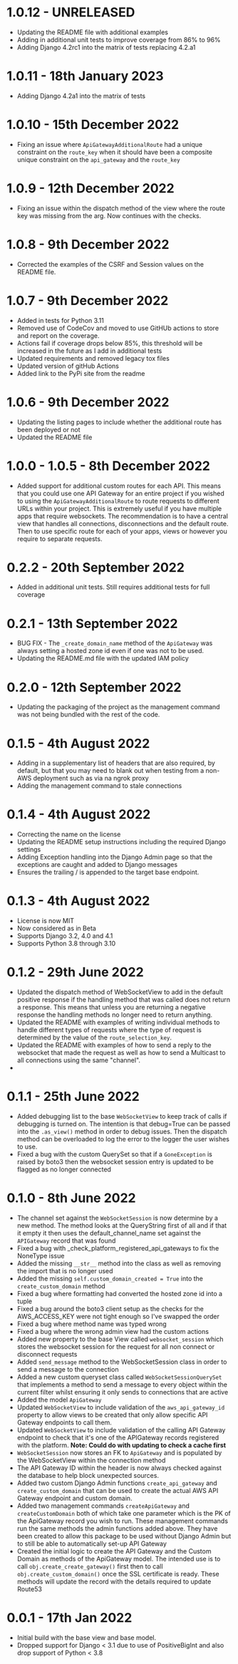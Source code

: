 # 1.0.12 - **UNRELEASED**
- Updating the README file with additional examples
- Adding in additional unit tests to improve coverage from 86% to 96%
- Adding Django 4.2rc1 into the matrix of tests replacing 4.2.a1

# 1.0.11 - 18th January 2023
- Adding Django 4.2a1 into the matrix of tests

# 1.0.10 - 15th December 2022
- Fixing an issue where ```ApiGatewayAdditionalRoute``` had a unique constraint on the ```route_key``` when it should 
have been a composite unique constraint on the  ```api_gateway``` and the ```route_key``` 

# 1.0.9 - 12th December 2022
- Fixing an issue within the dispatch method of the view where the route key was missing from the arg. Now continues 
with the checks. 

# 1.0.8 - 9th December 2022
- Corrected the examples of the CSRF and Session values on the README file.

# 1.0.7 - 9th December 2022
- Added in tests for Python 3.11
- Removed use of CodeCov and moved to use GitHUb actions to store and report on the coverage.
- Actions fail if coverage drops below 85%, this threshold will be increased in the future as I add in additional tests
- Updated requirements and removed legacy tox files
- Updated version of gitHub Actions
- Added link to the PyPi site from the readme

# 1.0.6 - 9th December 2022
- Updating the listing pages to include whether the additional route has been deployed or not
- Updated the README file

# 1.0.0 - 1.0.5 - 8th December 2022
- Added support for additional custom routes for each API. This means that you could use one API Gateway for an entire
project if you wished to using the ```ApiGatewayAdditionalRoute``` to route requests to different URLs within your 
project.  This is extremely useful if you have multiple apps that require websockets. The recommendation is to have a 
central view that handles all connections, disconnections and the default route. Then to use specific route for each of
your apps, views or however you require to separate requests.

# 0.2.2 - 20th September 2022
- Added in additional unit tests. Still requires additional tests for full coverage

# 0.2.1 - 13th September 2022
- BUG FIX - The ```_create_domain_name``` method of the ```ApiGateway``` was always setting a hosted zone id even if one
was not to be used.
- Updating the README.md file with the updated IAM policy

# 0.2.0 - 12th September 2022
- Updating the packaging of the project as the management command was not being bundled with the rest of the code.

# 0.1.5 - 4th August 2022
- Adding in a supplementary list of headers that are also required, by default, but that you may need to blank out when
testing from a non-AWS deployment such as via na ngrok proxy
- Adding the management command to stale connections 

# 0.1.4 - 4th August 2022
- Correcting the name on the license
- Updating the README setup instructions including the required Django settings
- Adding Exception handling into the Django Admin page so that the exceptions are caught and added to Django messages
- Ensures the trailing / is appended to the target base endpoint.

# 0.1.3 - 4th August 2022
- License is now MIT
- Now considered as in Beta
- Supports Django 3.2, 4.0 and 4.1
- Supports Python 3.8 through 3.10

# 0.1.2 - 29th June 2022
- Updated the dispatch method of WebSocketView to add in the default positive response if the handling method that was
called does not return a response. This means that unless you are returning a negative response the handling methods no
longer need to return anything.
- Updated the README with examples of writing individual methods to handle different types of requests where the type
of request is determined by the value of the ```route_selection_key```.
- Updated the README with examples of how to send a reply to the websocket that made the request as well as how to send
a Multicast to all connections using the same "channel".
- 
# 0.1.1 - 25th June 2022
- Added debugging list to the base ```WebSocketView``` to keep track of calls if debugging is turned on. The intention
is that debug=True can be passed into the ```.as_view()``` method in order to debug issues. Then the dispatch method can
be overloaded to log the error to the logger the user wishes to use.
- Fixed a bug with the custom QuerySet so that if a ```GoneException``` is raised by boto3 then the websocket session
entry is updated to be flagged as no longer connected

# 0.1.0 - 8th June 2022
- The channel set against the ```WebSocketSession``` is now determine by a new method.
The method looks at the QueryString first of all and if that it empty it then uses the default_channel_name set against
the ```APIGateway``` record that was found 
- Fixed a bug with _check_platform_registered_api_gateways to fix the NoneType issue
- Added the missing ```__str__``` method into the class as well as removing the import that is no longer used
- Added the missing ```self.custom_domain_created = True``` into the ```create_custom_domain``` method
- Fixed a bug where formatting had converted the hosted zone id into a tuple 
- Fixed a bug around the boto3 client setup as the checks for the AWS_ACCESS_KEY were not tight enough so I've swapped 
the order 
- Fixed a bug where method name was typed wrong
- Fixed a bug where the wrong admin view had the custom actions
- Added new property to the base View called ```websocket_session``` which stores the websocket session for the request
for all non connect or disconnect requests 
- Added ```send_message``` method to the WebSocketSession class in order to send a message to the connection
- Added a new custom queryset class called ```WebSocketSessionQuerySet``` that implements a method to send a message
to every object within the current filter whilst ensuring it only sends to connections that are active
- Added the model ```ApiGateway```
- Updated ```WebSocketView``` to include validation of the ```aws_api_gateway_id``` property to allow views to be
created that only allow specific API Gateway endpoints to call them.
- Updated ```WebSocketView``` to include validation of the calling API Gateway endpoint to check that it's one of the
APIGateway records registered with the platform. **Note: Could do with updating to check a cache first**
- ```WebSocketSession``` now stores an FK to ```ApiGateway``` and is populated by the WebSocketView within the 
connection method
- The API Gateway ID within the header is now always checked against the database to help block unexpected sources. 
- Added two custom Django Admin functions ```create_api_gateway``` and ```create_custom_domain``` that can be used to
create the actual AWS API Gateway endpoint and custom domain.
- Added two management commands ```createApiGateway``` and ```createCustomDomain``` both of which take one parameter
which is the PK of the ApiGateway record you wish to run. These management commands run the same methods the admin
functions added above. They have been created to allow this package to be used without Django Admin but to still be 
able to automatically set-up API Gateway
- Created the initial logic to create the API Gateway and the Custom Domain as methods of the ApiGateway model. The 
intended use is to call ```obj.create_create_gateway()``` first then to call ```obj.create_custom_domain()``` once 
the SSL certificate is ready. These methods will update the record with the details required to update Route53 

# 0.0.1 - 17th Jan 2022
- Initial build with the base view and base model.
- Dropped support for Django < 3.1 due to use of PositiveBigInt and also drop support of Python < 3.8 
